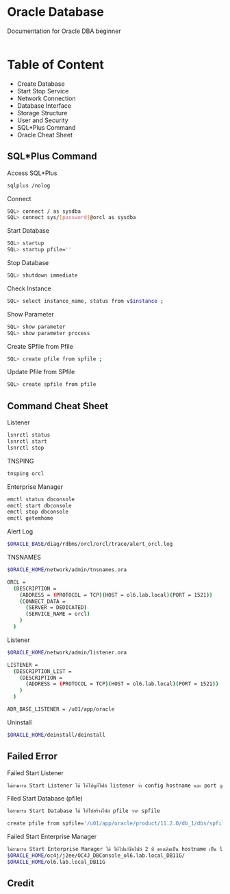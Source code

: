 ﻿# Oracle Database
Documentation for Oracle DBA beginner
```bash

```

# Table of Content

* Create Database
* Start Stop Service
* Network Connection
* Database Interface
* Storage Structure
* User and Security
* SQL*Plus Command
* Oracle Cheat Sheet

## SQL*Plus Command

Access SQL*Plus
```bash
sqlplus /nolog
```

Connect
```bash
SQL> connect / as sysdba
SQL> connect sys/[password]@orcl as sysdba
```

Start Database
```bash
SQL> startup
SQL> startup pfile=''
```

Stop Database
```bash
SQL> shutdown immediate
```

Check Instance
```bash
SQL> select instance_name, status from v$instance ;
```

Show Parameter
```bash
SQL> show parameter
SQL> show parameter process
```

Create SPfile from Pfile
```bash
SQL> create pfile from spfile ;
```

Update Pfile from SPfile
```bash
SQL> create spfile from pfile
```

## Command Cheat Sheet

Listener
```bash
lsnrctl status
lsnrctl start
lsnrctl stop
```

TNSPING
```bash
tnsping orcl
```

Enterprise Manager
```bash
emctl status dbconsole
emctl start dbconsole
emctl stop dbconsole
emctl getemhome
```

Alert Log
```bash
$ORACLE_BASE/diag/rdbms/orcl/orcl/trace/alert_orcl.log
```

TNSNAMES
```bash
$ORACLE_HOME/network/admin/tnsnames.ora

ORCL =
  (DESCRIPTION =
    (ADDRESS = (PROTOCOL = TCP)(HOST = ol6.lab.local)(PORT = 1521))
    (CONNECT_DATA =
      (SERVER = DEDICATED)
      (SERVICE_NAME = orcl)
    )
  )
```

Listener
```bash
$ORACLE_HOME/network/admin/listener.ora

LISTENER =
  (DESCRIPTION_LIST =
    (DESCRIPTION =
      (ADDRESS = (PROTOCOL = TCP)(HOST = ol6.lab.local)(PORT = 1521))
    )
  )

ADR_BASE_LISTENER = /u01/app/oracle
```

Uninstall
```bash
$ORACLE_HOME/deinstall/deinstall
```

## Failed Error

Failed Start Listener
```bash
ไม่สามารถ Start Listener ได้ ให้ไปดูที่ไฟล์ listener ว่า config hostname และ port ถูกต้องหรือไม่
```

Filed Start Database (pfile)
```bash
ไม่สามารถ Start Database ได้ ให้ไปสร้างไฟล์ pfile จาก spfile

create pfile from spfile='/u01/app/oracle/product/11.2.0/db_1/dbs/spfileorcl.ora' ;
```

Failed Start Enterprise Manager
```bash
ไม่สามารถ Start Enterprise Manager ได้ ให้ไปแก้ชื่อไฟล์ 2 ที่ ของเดิมเป็น hostname เป็น localdomain และ ORACLE_SID เป็น orcl
$ORACLE_HOME/oc4j/j2ee/OC4J_DBConsole_ol6.lab.local_DB11G/
$ORACLE_HOME/ol6.lab.local_DB11G
```

## Credit
